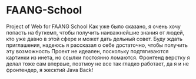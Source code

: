 # FAANG-School
Project of Web for FAANG School
Как уже было сказано, я очень хочу попасть на буткемп, чтобы получить наиважнейшие знания от людей, кто уже давно в этой сфере и может дать дельный совет. Буду ждать приглашения, надеюсь я рассказал о себе достаточно, чтобы получить эту возможность
Проект не идеален, поскольку подтягиваются картинки из инета, но ссылки постоянно ломаются. Фронтенд верстку я делал тоже сам впервые, поэтмоу не все так гладко работает, да я и не фронтендер, я жесктий Java Back!
